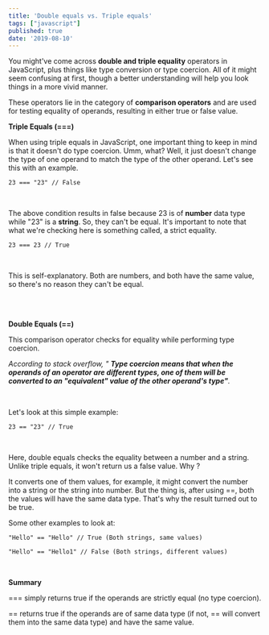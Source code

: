 ```yaml
---
title: 'Double equals vs. Triple equals'
tags: ["javascript"]
published: true
date: '2019-08-10'
---
```

You might've come across <b>double and triple equality</b> operators in JavaScript, plus things like type conversion or type coercion. All of it might seem confusing at first, though a better understanding will help you look things in a more vivid manner.

These operators lie in the category of <b>comparison operators</b> and are used for testing equality of operands, resulting in either true or false value.

<b>Triple Equals (===)</b>

When using triple equals in JavaScript, one important thing to keep in mind is that it doesn't do type coercion. Umm, what? Well, it just doesn't change the type of one operand to match the type of the other operand. Let's see this with an example.

```
23 === "23" // False

```
<br>

The above condition results in false because 23 is of <b>number</b> data type while "23" is a <b>string</b>. So, they can't be equal. It's important to note that what we're checking here is something called, a strict equality.

```
23 === 23 // True

```
<br>

This is self-explanatory. Both are numbers, and both have the same value, so there's no reason they can't be equal.

<br><br>

<b>Double Equals (==)</b>

This comparison operator checks for equality while performing type coercion.

<i>According to stack overflow, " <b>Type coercion means that when the operands of an operator are different types, one of them will be converted to an "equivalent" value of the other operand's type"</b>.</i>

<br>

Let's look at this simple example:

```
23 == "23" // True

```
<br>

Here, double equals checks the equality between a number and a string. Unlike triple equals, it won't return us a false value. Why ?

It converts one of them values, for example, it might convert the number into a string or the string into number. But the thing is, after using ==, both the values will have the same data type. That's why the result turned out to be true.

Some other examples to look at:

```
"Hello" == "Hello" // True (Both strings, same values)

"Hello" == "Hello1" // False (Both strings, different values)

```
<br>

<b>Summary</b>

=== simply returns true if the operands are strictly equal (no type coercion).

== returns true if the operands are of same data type (if not, == will convert them into the same data type) and have the same value.